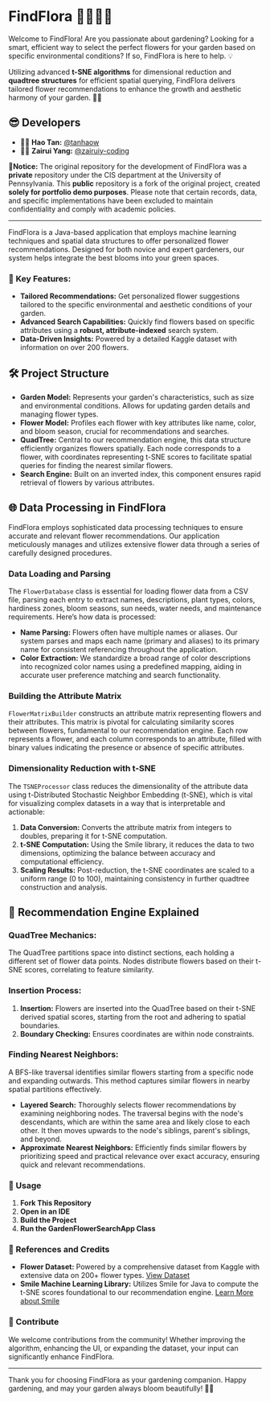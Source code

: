 # FindFlora 💛👩‍🌾🌻

Welcome to FindFlora! Are you passionate about gardening? Looking for a smart, efficient way to select the perfect flowers for your garden based on specific environmental conditions? If so, FindFlora is here to help. 💡

Utilizing advanced **t-SNE algorithms** for dimensional reduction and **quadtree structures** for efficient spatial querying, FindFlora delivers tailored flower recommendations to enhance the growth and aesthetic harmony of your garden. 🌸✨


## 😎 Developers

- 👩‍💻 **Hao Tan:** [@tanhaow](https://github.com/tanhaow)
- 👩‍💻 **Zairui Yang:** [@zairuiy-coding](https://github.com/zairuiy-coding)

👾**Notice:** The original repository for the development of FindFlora was a **private** repository under the CIS department at the University of Pennsylvania. This **public** repository is a fork of the original project, created **solely for portfolio demo purposes**. Please note that certain records, data, and specific implementations have been excluded to maintain confidentiality and comply with academic policies.

---

FindFlora is a Java-based application that employs machine learning techniques and spatial data structures to offer personalized flower recommendations. Designed for both novice and expert gardeners, our system helps integrate the best blooms into your green spaces.

### 🌺 Key Features:

- **Tailored Recommendations:** Get personalized flower suggestions tailored to the specific environmental and aesthetic conditions of your garden.
- **Advanced Search Capabilities:** Quickly find flowers based on specific attributes using a **robust, attribute-indexed** search system.
- **Data-Driven Insights:** Powered by a detailed Kaggle dataset with information on over 200 flowers.

## 🛠️ Project Structure

- **Garden Model:** Represents your garden's characteristics, such as size and environmental conditions. Allows for updating garden details and managing flower types.
- **Flower Model:** Profiles each flower with key attributes like name, color, and bloom season, crucial for recommendations and searches.
- **QuadTree:** Central to our recommendation engine, this data structure efficiently organizes flowers spatially. Each node corresponds to a flower, with coordinates representing t-SNE scores to facilitate spatial queries for finding the nearest similar flowers.
- **Search Engine:** Built on an inverted index, this component ensures rapid retrieval of flowers by various attributes.

## 🌐 Data Processing in FindFlora

FindFlora employs sophisticated data processing techniques to ensure accurate and relevant flower recommendations. Our application meticulously manages and utilizes extensive flower data through a series of carefully designed procedures.

### Data Loading and Parsing

The `FlowerDatabase` class is essential for loading flower data from a CSV file, parsing each entry to extract names, descriptions, plant types, colors, hardiness zones, bloom seasons, sun needs, water needs, and maintenance requirements. Here’s how data is processed:

- **Name Parsing:** Flowers often have multiple names or aliases. Our system parses and maps each name (primary and aliases) to its primary name for consistent referencing throughout the application.
- **Color Extraction:** We standardize a broad range of color descriptions into recognized color names using a predefined mapping, aiding in accurate user preference matching and search functionality.

### Building the Attribute Matrix

`FlowerMatrixBuilder` constructs an attribute matrix representing flowers and their attributes. This matrix is pivotal for calculating similarity scores between flowers, fundamental to our recommendation engine. Each row represents a flower, and each column corresponds to an attribute, filled with binary values indicating the presence or absence of specific attributes.

### Dimensionality Reduction with t-SNE

The `TSNEProcessor` class reduces the dimensionality of the attribute data using t-Distributed Stochastic Neighbor Embedding (t-SNE), which is vital for visualizing complex datasets in a way that is interpretable and actionable:

1. **Data Conversion:** Converts the attribute matrix from integers to doubles, preparing it for t-SNE computation.
2. **t-SNE Computation:** Using the Smile library, it reduces the data to two dimensions, optimizing the balance between accuracy and computational efficiency.
3. **Scaling Results:** Post-reduction, the t-SNE coordinates are scaled to a uniform range (0 to 100), maintaining consistency in further quadtree construction and analysis.

## 🌟 Recommendation Engine Explained

### QuadTree Mechanics:
The QuadTree partitions space into distinct sections, each holding a different set of flower data points. Nodes distribute flowers based on their t-SNE scores, correlating to feature similarity.

### Insertion Process:
1. **Insertion:** Flowers are inserted into the QuadTree based on their t-SNE derived spatial scores, starting from the root and adhering to spatial boundaries.
2. **Boundary Checking:** Ensures coordinates are within node constraints. 

### Finding Nearest Neighbors:
A BFS-like traversal identifies similar flowers starting from a specific node and expanding outwards. This method captures similar flowers in nearby spatial partitions effectively.
- **Layered Search:** Thoroughly selects flower recommendations by examining neighboring nodes. The traversal begins with the node's descendants, which are within the same area and likely close to each other. It then moves upwards to the node's siblings, parent's siblings, and beyond.
- **Approximate Nearest Neighbors:** Efficiently finds similar flowers by prioritizing speed and practical relevance over exact accuracy, ensuring quick and relevant recommendations.

### 🚀 Usage

1. **Fork This Repository**
2. **Open in an IDE**
3. **Build the Project**
4. **Run the GardenFlowerSearchApp Class**

### 📘 References and Credits

- **Flower Dataset:** Powered by a comprehensive dataset from Kaggle with extensive data on 200+ flower types. [View Dataset](https://www.kaggle.com/datasets/kkhandekar/a-to-z-flowers-features-images)
- **Smile Machine Learning Library:** Utilizes Smile for Java to compute the t-SNE scores foundational to our recommendation engine. [Learn More about Smile](https://github.com/haifengl/smile)

### 🌟 Contribute

We welcome contributions from the community! Whether improving the algorithm, enhancing the UI, or expanding the dataset, your input can significantly enhance FindFlora.

---

Thank you for choosing FindFlora as your gardening companion. Happy gardening, and may your garden always bloom beautifully! 🌱💐
